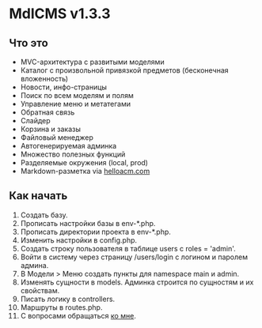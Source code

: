 # MdlCMS v1.3.3

## Что это
* MVC-архитектура с развитыми моделями
* Каталог с произвольной привязкой предметов (бесконечная вложенность)
* Новости, инфо-страницы
* Поиск по всем моделям и полям
* Управление меню и метатегами
* Обратная связь
* Слайдер
* Корзина и заказы
* Файловый менеджер
* Автогенерируемая админка
* Множество полезных функций
* Разделяемые окружения (local, prod)
* Markdown-разметка via [helloacm.com](https://helloacm.com/markdown/)

## Как начать
1. Создать базу.
2. Прописать настройки базы в env-*.php.
3. Прописать директории проекта в env-*.php.
4. Изменить настройки в config.php.
5. Создать строку пользователя в таблице users с roles = 'admin'.
6. Войти в систему через страницу /users/login с логином и паролем админа.
7. В Модели > Меню создать пункты для namespace main и admin.
8. Изменять сущности в models. Админка строится по сущностям и их свойствам.
9. Писать логику в controllers.
10. Маршруты в routes.php.
11. С вопросами обращаться [ко мне](https://seibelstan.github.io).